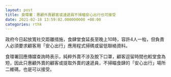 ```yaml
---
layout: post
title: 食環署：惠顧外賣顧客或速遞員不掃瞄安心出行也可接受
date: 2021-02-18 13:59:02.000000000 +08:00
categories: rthk
---
```


政府今日起放寬社交距離措施，食肆堂食延長至晚上10時，容許4人一枱，但負責人必須要求顧客用「安心出行」應用程式掃碼或留低聯絡資料。

食環署回應傳媒查詢時表示，純粹外賣不涉及脫下口罩，顧客逗留時間也較堂食為短，因此只惠顧外賣的顧客或提取外賣的速遞員，不掃瞄食肆的「安心出行」場所二維碼，也是可以接受。
